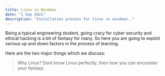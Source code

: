 ```yaml
---
title: Linux in Windows
date: "1 Sep 2021"
description: "Installation process for linux in windows.."
---
```


Being a typical engineering student, going cracy for cyber security and ethical hacking is a bit of fantasy for many. So here you are going to exploit various up and down factors in the process of learning.

Here are the two major things which we discuss:

> Why Linux?
> Dont know Linux perfectly, then how you can encounter your fantasy.

